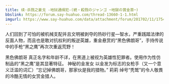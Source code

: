 ```yaml
---
title: 续·杀戮之姜戈 -地狱通缉犯-(続・殺戮のジャンゴ ─地獄の賞金首─)
bbslink: https://forum.say-huahuo.com/thread-13660-1-1.html
imgurl: https://www.say-huahuo.com/data/attachment/forum/201702/11/175401x36urwlu3aryxrha.jpg
---
```


人们回到了可怕的被机械支配并且文明被剥夺的热砂行星—智水，严重践踏法律的反面人物，而且也是敢对抗权利的叛逆英雄，重金悬赏的“黑色佛朗哥”，手持传说中的手枪“黑之鹰”再次次重返荒野！

黑色佛朗哥
真正名字和年龄不详，在黑道上被视为英雄性犯罪者。使用作为性仿制品的“黑之鹰”是其显著特征。
神秘的金发女
以金发为标志的女枪手（又一个意义泛滥的词汇）“忘记掉佛朗哥，那家伙是我的猎物。”
莉莉
绰号“秃鹫”的令人敬畏的冷酷无情的女赏金猎人。<!--more-->
